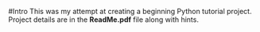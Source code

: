 #Intro
This was my attempt at creating a beginning Python tutorial project.
Project details are in the **ReadMe.pdf** file along with hints.